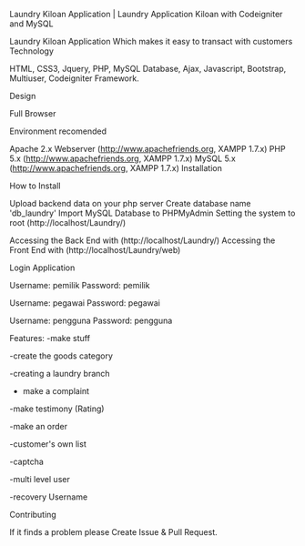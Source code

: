 Laundry Kiloan Application | Laundry Application Kiloan with Codeigniter and MySQL

Laundry Kiloan Application Which makes it easy to transact with customers
Technology

HTML, CSS3, Jquery, PHP, MySQL Database, Ajax, Javascript, Bootstrap, Multiuser, Codeigniter Framework.

Design

Full Browser

Environment recomended

Apache 2.x Webserver (http://www.apachefriends.org, XAMPP 1.7.x)
PHP 5.x (http://www.apachefriends.org, XAMPP 1.7.x)
MySQL 5.x (http://www.apachefriends.org, XAMPP 1.7.x)
Installation

How to Install

Upload backend data on your php server
Create database name 'db_laundry'
Import MySQL Database to PHPMyAdmin
Setting the system to root (http://localhost/Laundry/)


Accessing the Back End with (http://localhost/Laundry/)
Accessing the Front End with (http://localhost/Laundry/web)



Login Application

Username: pemilik
Password: pemilik

Username: pegawai
Password: pegawai

Username: pengguna
Password: pengguna


Features:
-make stuff

-create the goods category

-creating a laundry branch

- make a complaint

-make testimony (Rating)

-make an order

-customer's own list

-captcha

-multi level user

-recovery Username


Contributing

If it finds a problem please Create Issue & Pull Request.
